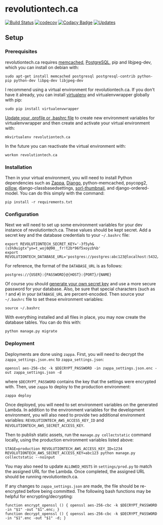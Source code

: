 # revolutiontech.ca

[![Build Status](https://travis-ci.org/RevolutionTech/revolutiontech.ca.svg?branch=master)](https://travis-ci.org/RevolutionTech/revolutiontech.ca)
[![codecov](https://codecov.io/gh/RevolutionTech/revolutiontech.ca/branch/master/graph/badge.svg)](https://codecov.io/gh/RevolutionTech/revolutiontech.ca)
[![Codacy Badge](https://api.codacy.com/project/badge/Grade/b4326bf2a9d34f8ba5e77e79c0da49c0)](https://www.codacy.com/app/RevolutionTech/revolutiontech.ca)
[![Updates](https://pyup.io/repos/github/RevolutionTech/revolutiontech.ca/shield.svg)](https://pyup.io/repos/github/RevolutionTech/revolutiontech.ca/)

## Setup

### Prerequisites

revolutiontech.ca requires [memcached](http://memcached.org/), [PostgreSQL](http://www.postgresql.org/), pip and libjpeg-dev, which you can install on debian with:

    sudo apt-get install memcached postgresql postgresql-contrib python-pip python-dev libpq-dev libjpeg-dev

I recommend using a virtual environment for revolutiontech.ca. If you don't have it already, you can install [virtualenv](http://virtualenv.readthedocs.org/en/latest/virtualenv.html) and virtualenvwrapper globally with pip:

    sudo pip install virtualenvwrapper

[Update your .profile or .bashrc file](http://virtualenvwrapper.readthedocs.org/en/latest/install.html#shell-startup-file) to create new environment variables for virtualenvwrapper and then create and activate your virtual environment with:

    mkvirtualenv revolutiontech.ca

In the future you can reactivate the virtual environment with:

    workon revolutiontech.ca

### Installation

Then in your virtual environment, you will need to install Python dependencies such as [Zappa](https://www.zappa.io/), [Django](https://www.djangoproject.com/), python-memcached, psycopg2, [pillow](https://pillow.readthedocs.org/), django-classbasedsettings, [sorl-thumbnail](http://sorl-thumbnail.readthedocs.org/), and django-ordered-model. You can do this simply with the command:

    pip install -r requirements.txt

### Configuration

Next we will need to set up some environment variables for your dev instance of revolutiontech.ca. These values should be kept secret. Add a secret key and the database credentials to your `~/.bashrc` file:

    export REVOLUTIONTECH_SECRET_KEY='-3f5yh&(s5%9uigtx^yn=t_woj0@90__fr!t2b*96f5xoyzb%b'
    export REVOLUTIONTECH_DATABASE_URL='postgres://postgres:abc123@localhost:5432/revolutiontech'

For reference, the format of the `DATABASE_URL` is as follows:

    postgres://{USER}:{PASSWORD}@{HOST}:{PORT}/{NAME}

Of course you should [generate your own secret key](http://stackoverflow.com/a/16630719) and use a more secure password for your database. Also, be sure that special characters (such as `?` and `#`) in your `DATABASE_URL` are percent-encoded. Then source your `~/.bashrc` file to set these environment variables:

    source ~/.bashrc

With everything installed and all files in place, you may now create the database tables. You can do this with:

    python manage.py migrate

### Deployment

Deployments are done using `zappa`. First, you will need to decrypt the `zappa_settings.json.enc` to `zappa_settings.json`:

    openssl aes-256-cbc -k $DECRYPT_PASSWORD -in zappa_settings.json.enc -out zappa_settings.json -d

where `$DECRYPT_PASSWORD` contains the key that the settings were encrypted with. Then, use `zappa` to deploy to the production environment:

    zappa deploy

Once deployed, you will need to set environment variables on the generated Lambda. In addition to the environment variables for the development environment, you will also need to provide two additional environment variables: `REVOLUTIONTECH_AWS_ACCESS_KEY_ID` and `REVOLUTIONTECH_AWS_SECRET_ACCESS_KEY`.

Then to publish static assets, run the `manage.py collectstatic` command locally, using the production environment variables listed above:

    STAGE=production REVOLUTIONTECH_AWS_ACCESS_KEY_ID=1234 REVOLUTIONTECH_AWS_SECRET_ACCESS_KEY=abc123 python manage.py collectstatic --noinput

You may also need to update `ALLOWED_HOSTS` in `settings/prod.py` to match the assigned URL for the Lambda. Once completed, the assigned URL should be running revolutiontech.ca.

If any changes to `zappa_settings.json` are made, the file should be re-encrypted before being committed. The following bash functions may be helpful for encrypting/decrypting:

    function encrypt_openssl () { openssl aes-256-cbc -k $DECRYPT_PASSWORD -in "$1" -out "$1".enc; }
    function decrypt_openssl () { openssl aes-256-cbc -k $DECRYPT_PASSWORD -in "$1".enc -out "$1" -d; }
